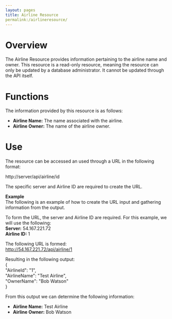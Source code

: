 ```yaml
---
layout: pages
title: Airline Resource
permalink:/airlineresource/
---  
```


# Overview  
The Airline Resource provides information pertaining to the airline name and owner. This resource is a read-only resource, meaning the resource can only be updated by a database administrator. It cannot be updated through the API itself.

# Functions  
The information provided by this resource is as follows:  
- **Airline Name:** The name associated with the airline.  
- **Airline Owner:** The name of the airline owner.  

# Use  
The resource can be accessed an used through a URL in the following format:  
  
http://server/api/airline/id  

The specific server and Airline ID are required to create the URL.  

**Example**  
The following is an example of how to create the URL input and gathering information from the output.  

To form the URL, the server and Airline ID are required. For this example, we will use the following:  
**Server:** 54.167.221.72  
**Airline ID:** 1  
  
The following URL is formed:  
http://54.167.221.72/api/airline/1  
  
Resulting in the following output:  
{  
    "AirlineId": "1",  
    "AirlineName": "Test Airline",  
    "OwnerName": "Bob Watson"  
}  
  
  From this output we can determine the following information:  
  - **Airline Name:** Test Airline  
  - **Airline Owner:** Bob Watson
